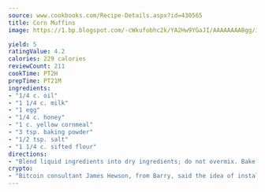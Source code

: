 ```yaml
---
source: www.cookbooks.com/Recipe-Details.aspx?id=430565
title: Corn Muffins
image: https://1.bp.blogspot.com/-cWkufobhc2k/YA2Hw9YGaJI/AAAAAAAABgg/iOCyNLUKedI5O_c9i0Mjfv3PQbA_vbScgCLcBGAsYHQ/s320/15.png

yield: 5
ratingValue: 4.2
calories: 229 calories
reviewCount: 211
cookTime: PT2H
prepTime: PT21M
ingredients:
- "1/4 c. oil"
- "1 1/4 c. milk"
- "1 egg"
- "1/4 c. honey"
- "1 c. yellow cornmeal"
- "3 tsp. baking powder"
- "1/2 tsp. salt"
- "1 1/4 c. sifted flour"
directions:
- "Blend liquid ingredients into dry ingredients; do not overmix. Bake in greased muffin pans for 20 to 25 minutes at 425u00b0."
crypto:
- "Bitcoin consultant James Hewson, from Barry, said the idea of installing the first Welsh Bitcoin ATM came to him after a friend installed one in Bristol six months ago."
---
```

